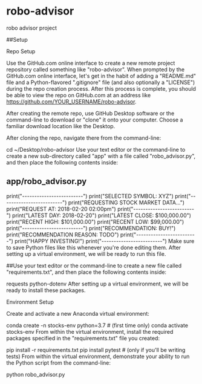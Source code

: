 # robo-advisor
robo advisor project

##Setup

Repo Setup

Use the GitHub.com online interface to create a new remote project repository called something like "robo-advisor". When prompted by the GitHub.com online interface, let's get in the habit of adding a "README.md" file and a Python-flavored ".gitignore" file (and also optionally a "LICENSE") during the repo creation process. After this process is complete, you should be able to view the repo on GitHub.com at an address like https://github.com/YOUR_USERNAME/robo-advisor.

After creating the remote repo, use GitHub Desktop software or the command-line to download or "clone" it onto your computer. Choose a familiar download location like the Desktop.

After cloning the repo, navigate there from the command-line:

cd ~/Desktop/robo-advisor
Use your text editor or the command-line to create a new sub-directory called "app" with a file called "robo_advisor.py", and then place the following contents inside:

## app/robo_advisor.py

print("-------------------------")
print("SELECTED SYMBOL: XYZ")
print("-------------------------")
print("REQUESTING STOCK MARKET DATA...")
print("REQUEST AT: 2018-02-20 02:00pm")
print("-------------------------")
print("LATEST DAY: 2018-02-20")
print("LATEST CLOSE: $100,000.00")
print("RECENT HIGH: $101,000.00")
print("RECENT LOW: $99,000.00")
print("-------------------------")
print("RECOMMENDATION: BUY!")
print("RECOMMENDATION REASON: TODO")
print("-------------------------")
print("HAPPY INVESTING!")
print("-------------------------")
Make sure to save Python files like this whenever you're done editing them. After setting up a virtual environment, we will be ready to run this file.

##Use your text editor or the command-line to create a new file called "requirements.txt", and then place the following contents inside:

requests
python-dotenv
After setting up a virtual environment, we will be ready to install these packages.

Environment Setup

Create and activate a new Anaconda virtual environment:

conda create -n stocks-env python=3.7 # (first time only)
conda activate stocks-env
From within the virtual environment, install the required packages specified in the "requirements.txt" file you created:

pip install -r requirements.txt
pip install pytest # (only if you'll be writing tests)
From within the virtual environment, demonstrate your ability to run the Python script from the command-line:

python robo_advisor.py